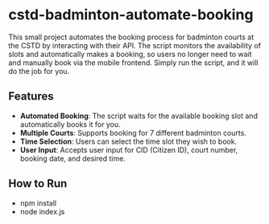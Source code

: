 # cstd-badminton-automate-booking
This small project automates the booking process for badminton courts at the CSTD by interacting with their API. The script monitors the availability of slots and automatically makes a booking, so users no longer need to wait and manually book via the mobile frontend. Simply run the script, and it will do the job for you.

## Features

- **Automated Booking**: The script waits for the available booking slot and automatically books it for you.
- **Multiple Courts**: Supports booking for 7 different badminton courts.
- **Time Selection**: Users can select the time slot they wish to book.
- **User Input**: Accepts user input for CID (Citizen ID), court number, booking date, and desired time.

## How to Run
- npm install
- node index.js
